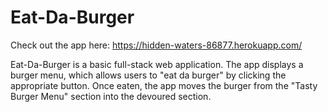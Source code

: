 # Eat-Da-Burger

Check out the app here: https://hidden-waters-86877.herokuapp.com/

Eat-Da-Burger is a basic full-stack web application. The app displays a burger menu, which allows users to "eat da burger" by clicking the appropriate button. Once eaten, the app moves the burger from the "Tasty Burger Menu" section into the devoured section.